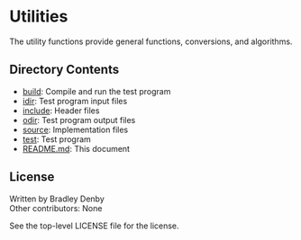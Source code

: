 # Utilities

The utility functions provide general functions, conversions, and algorithms.

## Directory Contents

* [build](build/README.md): Compile and run the test program
* [idir](idir/README.md): Test program input files
* [include](include/utilities.hpp): Header files
* [odir](odir/README.md): Test program output files
* [source](source/utilities.cpp): Implementation files
* [test](test/test-utilities.cpp): Test program
* [README.md](README.md): This document

## License

Written by Bradley Denby  
Other contributors: None

See the top-level LICENSE file for the license.
